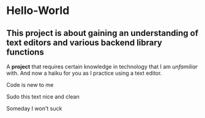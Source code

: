 # Hello-World
## This project is about gaining an understanding of text editors and various backend library functions
A **project** that requires certain knowledge in technology that I am *unfamiliar* with. And now a haiku for you as I practice using a text editor. 
<p> Code is new to me
<p>Sudo this text nice and clean
<p>Someday I won't suck

